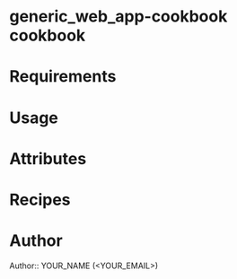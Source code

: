 # generic_web_app-cookbook cookbook

# Requirements

# Usage

# Attributes

# Recipes

# Author

Author:: YOUR_NAME (<YOUR_EMAIL>)
